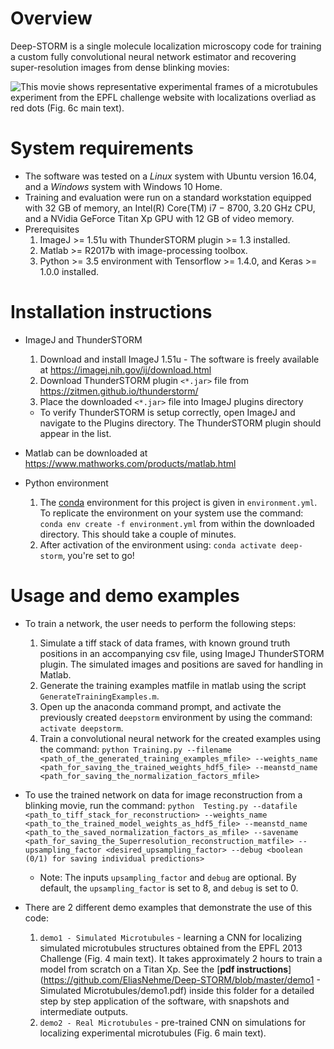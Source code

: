 # Overview

Deep-STORM is a single molecule localization microscopy code for training a custom fully convolutional neural network estimator and recovering super-resolution images from dense blinking movies:

![](Figures/DemoExpData.gif "This movie shows representative experimental frames of a microtubules experiment from the EPFL challenge website with localizations overliad as red dots (Fig. 6c main text).")

# System requirements

* The software was tested on a *Linux* system with Ubuntu version 16.04, and a *Windows* system with Windows 10 Home.  
* Training and evaluation were run on a standard workstation equipped with 32 GB of memory, an Intel(R) Core(TM) i7 − 8700, 3.20 GHz CPU, and a NVidia GeForce Titan Xp GPU with 12 GB of video memory.
* Prerequisites
    1. ImageJ >= 1.51u with ThunderSTORM plugin >= 1.3 installed.
    2. Matlab >= R2017b with image-processing toolbox.
    3. Python >= 3.5 environment with Tensorflow >= 1.4.0, and Keras >= 1.0.0 installed.

# Installation instructions

* ImageJ and ThunderSTORM
    1. Download and install ImageJ 1.51u - The software is freely available at https://imagej.nih.gov/ij/download.html
    2. Download ThunderSTORM plugin `<*.jar>` file from https://zitmen.github.io/thunderstorm/
    3. Place the downloaded `<*.jar>` file into ImageJ plugins directory
    * To verify ThunderSTORM is setup correctly, open ImageJ and navigate to the Plugins directory. The ThunderSTORM plugin should appear in the list.

* Matlab can be downloaded at https://www.mathworks.com/products/matlab.html

* Python environment
    1. The [conda](https://docs.conda.io/en/latest/) environment for this project is given in `environment.yml`. To replicate the environment on your system use the command: `conda env create -f environment.yml` from within the downloaded directory. This should take a couple of minutes.
    2. After activation of the environment using: `conda activate deep-storm`, you're set to go!

# Usage and demo examples

* To train a network, the user needs to perform the following steps:
    1. Simulate a tiff stack of data frames, with known ground truth positions in an accompanying csv file, using ImageJ ThunderSTORM plugin. The simulated images and positions are saved for handling in Matlab.
    2. Generate the training examples matfile in matlab using the script `GenerateTrainingExamples.m`.
    3. Open up the anaconda command prompt, and activate the previously created `deepstorm` environment by using the command: `activate deepstorm`.
    4. Train a convolutional neural network for the created examples using the command: `python Training.py --filename <path_of_the_generated_training_examples_mfile> --weights_name <path_for_saving_the_trained_weights_hdf5_file> --meanstd_name <path_for_saving_the_normalization_factors_mfile>`

* To use the trained network on data for image reconstruction from a blinking movie, run the command: `python  Testing.py --datafile <path_to_tiff_stack_for_reconstruction> --weights_name <path_to_the_trained_model_weights_as_hdf5_file> --meanstd_name <path_to_the_saved_normalization_factors_as_mfile> --savename <path_for_saving_the_Superresolution_reconstruction_matfile> --upsampling_factor <desired_upsampling_factor> --debug <boolean (0/1) for saving individual predictions>`
    * Note: The inputs `upsampling_factor` and `debug` are optional. By default, the `upsampling_factor` is set to 8, and `debug` is set to 0.
 
* There are 2 different demo examples that demonstrate the use of this code:
    1. `demo1 - Simulated Microtubules` - learning a CNN for localizing simulated microtubules structures obtained from the EPFL 2013 Challenge (Fig. 4 main text). It takes approximately 2 hours to train a model from scratch on a Titan Xp. See the [**pdf instructions**](https://github.com/EliasNehme/Deep-STORM/blob/master/demo1 - Simulated Microtubules/demo1.pdf) inside this folder for a detailed step by step application of the software, with snapshots and intermediate outputs.
    2. `demo2 - Real Microtubules` - pre-trained CNN on simulations for localizing experimental microtubules (Fig. 6 main text).
